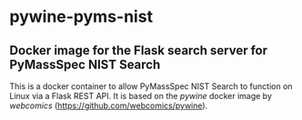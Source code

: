 # pywine-pyms-nist

## Docker image for the Flask search server for PyMassSpec NIST Search

This is a docker container to allow PyMassSpec NIST Search to function on Linux via a Flask REST API. It is based on the *pywine* docker image by *webcomics* (https://github.com/webcomics/pywine).

